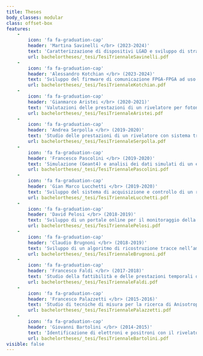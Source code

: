 ```yaml
---
title: Theses
body_classes: modular
class: offset-box
features:
    -
        icon: 'fa fa-graduation-cap'
        header: 'Martina Savinelli </br> (2023-2024)'
        text: 'Caratterizzazione di dispositivi LGAD e sviluppo di strategie innovative per la lettura per applicazioni spaziali'
        url: bachelortheses/_tesi/TesiTriennaleSavinelli.pdf
    -
        icon: 'fa fa-graduation-cap'
        header: 'Alessandro Kotchian </br> (2023-2024)'
        text: 'Sviluppo del firmware di comunicazione FPGA-FPGA ad uso di esperimenti di nuova generazione'
        url: bachelortheses/_tesi/TesiTriennaleKotchian.pdf
    -
        icon: 'fa fa-graduation-cap'
        header: 'Gianmarco Aristei </br> (2020-2021)'
        text: 'Valutazioni delle prestazioni di un rivelatore per fotoni di bassa energia a bordo di un CubeSat'
        url: bachelortheses/_tesi/TesiTriennaleAristei.pdf
    -
        icon: 'fa fa-graduation-cap'
        header: 'Andrea Serpolla </br> (2019-2020)'
        text: 'Studio delle prestazioni di un rivelatore con sistema tracciante 4D per misure di Raggi Cosmici Carichi nello spazio'
        url: bachelortheses/_tesi/TesiTriennaleSerpolla.pdf
    -
        icon: 'fa fa-graduation-cap'
        header: 'Francesco Pascolini </br> (2019-2020)'
        text: 'Simulazione (Geant4) e analisi dei dati simulati di un esperimento di pair production, PANGU, per raggi gamma di bassa energia (10-1000 MeV) nello spazio'
        url: bachelortheses/_tesi/TesiTriennalePascolini.pdf
    -
        icon: 'fa fa-graduation-cap'
        header: 'Gian Marco Lucchetti </br> (2019-2020)'
        text: 'Sviluppo del sistema di acquisizione e controllo di un rivelatore di muoni'
        url: bachelortheses/_tesi/TesiTriennaleLucchetti.pdf
    -
        icon: 'fa fa-graduation-cap'
        header: 'David Pelosi </br> (2018-2019)'
        text: 'Sviluppo di un portale online per il monitoraggio della radiazione cosmica e dell’attività solare'
        url: bachelortheses/_tesi/TesiTriennalePelosi.pdf
    -
        icon: 'fa fa-graduation-cap'
        header: 'Claudio Brugnoni </br> (2018-2019)'
        text: 'Sviluppo di un algoritmo di ricostruzione tracce nell’ambito del progetto POX'
        url: bachelortheses/_tesi/TesiTriennaleBrugnoni.pdf
    -
        icon: 'fa fa-graduation-cap'
        header: 'Francesco Faldi </br> (2017-2018)'
        text: 'Studio della fattibilità e delle prestazioni temporali di un sistema tracciante 4D al silicio tramite simulazione numerica'
        url: bachelortheses/_tesi/TesiTriennaleFaldi.pdf
    -
        icon: 'fa fa-graduation-cap'
        header: 'Francesco Palazzetti </br> (2015-2016)'
        text: 'Studio di tecniche di misura per la ricerca di Anisotropie nel flusso di Raggi Cosmici Carichi nello spazio'
        url: bachelortheses/_tesi/TesiTriennalePalazzetti.pdf
    -
        icon: 'fa fa-graduation-cap'
        header: 'Giovanni Bartolini </br> (2014-2015)'
        text: 'Identificazione di elettroni e positroni con il rivelatore AMS-02 a bordo della ISS'
        url: bachelortheses/_tesi/TesiTriennaleBartolini.pdf
visible: false
---
```


